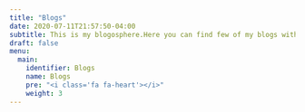 ```yaml
---
title: "Blogs"
date: 2020-07-11T21:57:50-04:00
subtitle: This is my blogosphere.Here you can find few of my blogs with their latest posts.You may read all by clicking on the corresponding URL.
draft: false
menu:
  main:
    identifier: Blogs
    name: Blogs
    pre: "<i class='fa fa-heart'></i>"
    weight: 3
---
```

